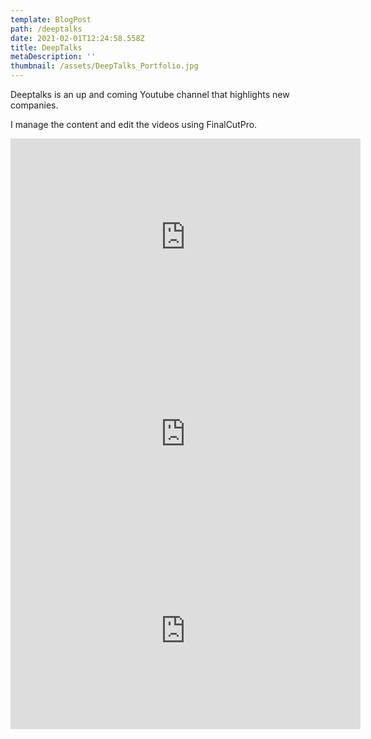 ```yaml
---
template: BlogPost
path: /deeptalks
date: 2021-02-01T12:24:58.558Z
title: DeepTalks
metaDescription: ''
thumbnail: /assets/DeepTalks_Portfolio.jpg
---
```

Deeptalks is an up and coming Youtube channel that highlights new companies.

I manage the content and edit the videos using FinalCutPro.

<iframe width="560" height="315" src="https://www.youtube.com/embed/VW1odTxRcgU" frameborder="0" allow="accelerometer; autoplay; clipboard-write; encrypted-media; gyroscope; picture-in-picture" allowfullscreen></iframe>

<iframe width="560" height="315" src="https://www.youtube.com/embed/BMqqVJX7mXw" frameborder="0" allow="accelerometer; autoplay; clipboard-write; encrypted-media; gyroscope; picture-in-picture" allowfullscreen></iframe>

<iframe width="560" height="315" src="https://www.youtube.com/embed/1qlcDWhvHn4" frameborder="0" allow="accelerometer; autoplay; clipboard-write; encrypted-media; gyroscope; picture-in-picture" allowfullscreen></iframe>
